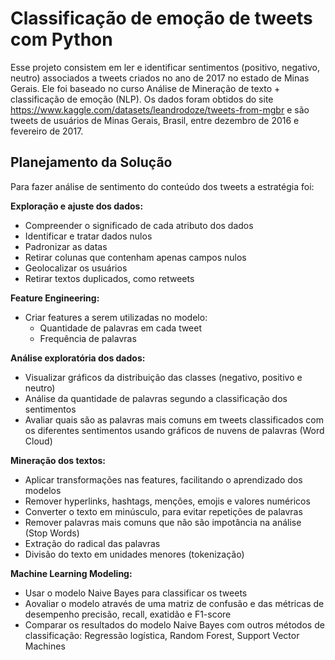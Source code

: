 # Classificação de emoção de tweets com Python

Esse projeto consistem em ler e identificar sentimentos (positivo, negativo, neutro) associados a tweets criados no ano de 2017 no estado de Minas Gerais. Ele foi baseado no curso Análise de Mineração de texto + classificação de emoção (NLP). Os dados foram obtidos do site https://www.kaggle.com/datasets/leandrodoze/tweets-from-mgbr e são tweets de usuários de Minas Gerais, Brasil, entre dezembro de 2016 e fevereiro de 2017.

## Planejamento da Solução

Para fazer análise de sentimento do conteúdo dos tweets a estratégia foi:

**Exploração e ajuste dos dados:**
- Compreender o significado de cada atributo dos dados
- Identificar e tratar dados nulos
- Padronizar as datas 
- Retirar colunas que contenham apenas campos nulos
- Geolocalizar os usuários 
- Retirar textos duplicados, como retweets

**Feature Engineering:**
- Criar features a serem utilizadas no modelo:
  - Quantidade de palavras em cada tweet
  - Frequência de palavras

**Análise exploratória dos dados:**
- Visualizar gráficos da distribuição das classes (negativo, positivo e neutro)
- Análise da quantidade de palavras segundo a classificação dos sentimentos
- Avaliar quais são as palavras mais comuns em tweets classificados com os diferentes sentimentos usando gráficos de nuvens de palavras (Word Cloud)

**Mineração dos textos:**
- Aplicar transformações nas features, facilitando o aprendizado dos modelos
- Remover hyperlinks, hashtags, menções, emojis e valores numéricos
- Converter o texto em minúsculo, para evitar repetições de palavras
- Remover palavras mais comuns que não são impotância na análise (Stop Words)
- Extração do radical das palavras
- Divisão do texto em unidades menores (tokenização)

**Machine Learning Modeling:**
- Usar o modelo Naive Bayes para classificar os tweets
- Aovaliar o modelo através de uma matriz de confusão e das métricas de desempenho precisão, recall, exatidão e F1-score
- Comparar os resultados do modelo Naive Bayes com outros métodos de classificação: Regressão logística, Random Forest, Support Vector Machines

